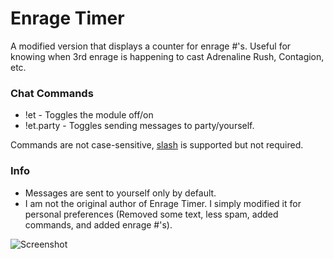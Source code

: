 # Enrage Timer
A modified version that displays a counter for enrage #'s. Useful for knowing when 3rd enrage is happening to cast Adrenaline Rush, Contagion, etc.

### Chat Commands
* !et - Toggles the module off/on
* !et.party - Toggles sending messages to party/yourself.

Commands are not case-sensitive, [slash](https://github.com/baldera-mods/slash) is supported but not required.

### Info
* Messages are sent to yourself only by default.
* I am not the original author of Enrage Timer. I simply modified it for personal preferences (Removed some text, less spam, added commands, and added enrage #'s).


![Screenshot](http://i.imgur.com/uG2YgcF.png)